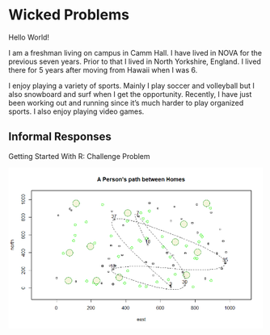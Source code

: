 # Wicked Problems

Hello World! 

I am a freshman living on campus in Camm Hall. I have lived in NOVA for the previous seven years. Prior to that I lived in North Yorkshire, England. I lived there for 5 years after moving from Hawaii when I was 6. 

I enjoy playing a variety of sports. Mainly I play soccer and volleyball but I also snowboard and surf when I get the opportunity. Recently, I have just been working out and running since it’s much harder to play organized sports. I also enjoy playing video games.

## Informal Responses

Getting Started With R: Challenge Problem

![](challengeproblem.Rhistory)






